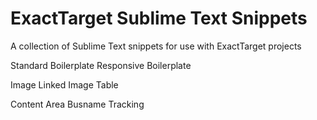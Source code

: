 ExactTarget Sublime Text Snippets
==========================

A collection of Sublime Text snippets for use with ExactTarget projects

Standard Boilerplate
Responsive Boilerplate

Image
Linked Image
Table

Content Area
Busname
Tracking